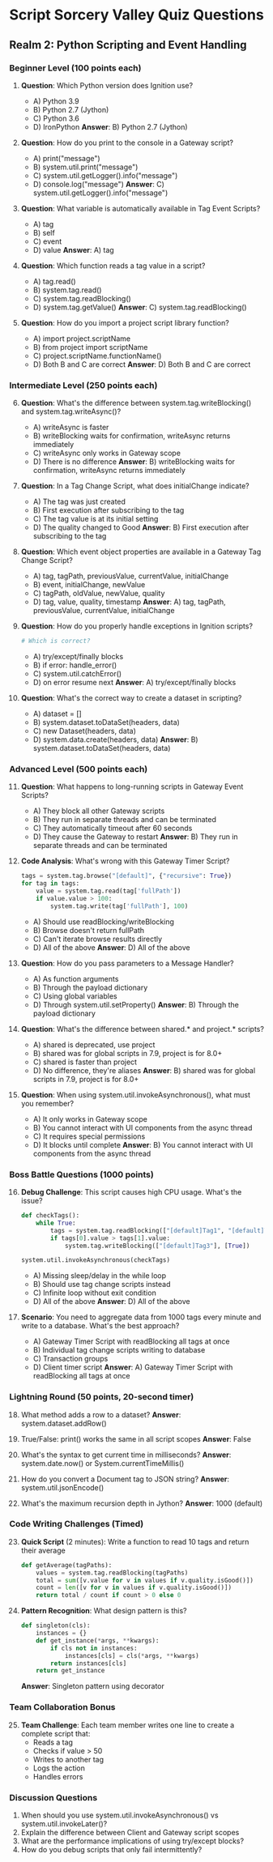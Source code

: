 # Script Sorcery Valley Quiz Questions
## Realm 2: Python Scripting and Event Handling

### Beginner Level (100 points each)

1. **Question**: Which Python version does Ignition use?
   - A) Python 3.9
   - B) Python 2.7 (Jython)
   - C) Python 3.6
   - D) IronPython
   **Answer**: B) Python 2.7 (Jython)

2. **Question**: How do you print to the console in a Gateway script?
   - A) print("message")
   - B) system.util.print("message")
   - C) system.util.getLogger().info("message")
   - D) console.log("message")
   **Answer**: C) system.util.getLogger().info("message")

3. **Question**: What variable is automatically available in Tag Event Scripts?
   - A) tag
   - B) self
   - C) event
   - D) value
   **Answer**: A) tag

4. **Question**: Which function reads a tag value in a script?
   - A) tag.read()
   - B) system.tag.read()
   - C) system.tag.readBlocking()
   - D) system.tag.getValue()
   **Answer**: C) system.tag.readBlocking()

5. **Question**: How do you import a project script library function?
   - A) import project.scriptName
   - B) from project import scriptName
   - C) project.scriptName.functionName()
   - D) Both B and C are correct
   **Answer**: D) Both B and C are correct

### Intermediate Level (250 points each)

6. **Question**: What's the difference between system.tag.writeBlocking() and system.tag.writeAsync()?
   - A) writeAsync is faster
   - B) writeBlocking waits for confirmation, writeAsync returns immediately
   - C) writeAsync only works in Gateway scope
   - D) There is no difference
   **Answer**: B) writeBlocking waits for confirmation, writeAsync returns immediately

7. **Question**: In a Tag Change Script, what does initialChange indicate?
   - A) The tag was just created
   - B) First execution after subscribing to the tag
   - C) The tag value is at its initial setting
   - D) The quality changed to Good
   **Answer**: B) First execution after subscribing to the tag

8. **Question**: Which event object properties are available in a Gateway Tag Change Script?
   - A) tag, tagPath, previousValue, currentValue, initialChange
   - B) event, initialChange, newValue
   - C) tagPath, oldValue, newValue, quality
   - D) tag, value, quality, timestamp
   **Answer**: A) tag, tagPath, previousValue, currentValue, initialChange

9. **Question**: How do you properly handle exceptions in Ignition scripts?
   ```python
   # Which is correct?
   ```
   - A) try/except/finally blocks
   - B) if error: handle_error()
   - C) system.util.catchError()
   - D) on error resume next
   **Answer**: A) try/except/finally blocks

10. **Question**: What's the correct way to create a dataset in scripting?
    - A) dataset = []
    - B) system.dataset.toDataSet(headers, data)
    - C) new Dataset(headers, data)
    - D) system.data.create(headers, data)
    **Answer**: B) system.dataset.toDataSet(headers, data)

### Advanced Level (500 points each)

11. **Question**: What happens to long-running scripts in Gateway Event Scripts?
    - A) They block all other Gateway scripts
    - B) They run in separate threads and can be terminated
    - C) They automatically timeout after 60 seconds
    - D) They cause the Gateway to restart
    **Answer**: B) They run in separate threads and can be terminated

12. **Code Analysis**: What's wrong with this Gateway Timer Script?
    ```python
    tags = system.tag.browse("[default]", {"recursive": True})
    for tag in tags:
        value = system.tag.read(tag['fullPath'])
        if value.value > 100:
            system.tag.write(tag['fullPath'], 100)
    ```
    - A) Should use readBlocking/writeBlocking
    - B) Browse doesn't return fullPath
    - C) Can't iterate browse results directly
    - D) All of the above
    **Answer**: D) All of the above

13. **Question**: How do you pass parameters to a Message Handler?
    - A) As function arguments
    - B) Through the payload dictionary
    - C) Using global variables
    - D) Through system.util.setProperty()
    **Answer**: B) Through the payload dictionary

14. **Question**: What's the difference between shared.* and project.* scripts?
    - A) shared is deprecated, use project
    - B) shared was for global scripts in 7.9, project is for 8.0+
    - C) shared is faster than project
    - D) No difference, they're aliases
    **Answer**: B) shared was for global scripts in 7.9, project is for 8.0+

15. **Question**: When using system.util.invokeAsynchronous(), what must you remember?
    - A) It only works in Gateway scope
    - B) You cannot interact with UI components from the async thread
    - C) It requires special permissions
    - D) It blocks until complete
    **Answer**: B) You cannot interact with UI components from the async thread

### Boss Battle Questions (1000 points)

16. **Debug Challenge**: This script causes high CPU usage. What's the issue?
    ```python
    def checkTags():
        while True:
            tags = system.tag.readBlocking(["[default]Tag1", "[default]Tag2"])
            if tags[0].value > tags[1].value:
                system.tag.writeBlocking(["[default]Tag3"], [True])
    
    system.util.invokeAsynchronous(checkTags)
    ```
    - A) Missing sleep/delay in the while loop
    - B) Should use tag change scripts instead
    - C) Infinite loop without exit condition
    - D) All of the above
    **Answer**: D) All of the above

17. **Scenario**: You need to aggregate data from 1000 tags every minute and write to a database. What's the best approach?
    - A) Gateway Timer Script with readBlocking all tags at once
    - B) Individual tag change scripts writing to database
    - C) Transaction groups
    - D) Client timer script
    **Answer**: A) Gateway Timer Script with readBlocking all tags at once

### Lightning Round (50 points, 20-second timer)

18. What method adds a row to a dataset?
    **Answer**: system.dataset.addRow()

19. True/False: print() works the same in all script scopes
    **Answer**: False

20. What's the syntax to get current time in milliseconds?
    **Answer**: system.date.now() or System.currentTimeMillis()

21. How do you convert a Document tag to JSON string?
    **Answer**: system.util.jsonEncode()

22. What's the maximum recursion depth in Jython?
    **Answer**: 1000 (default)

### Code Writing Challenges (Timed)

23. **Quick Script** (2 minutes): Write a function to read 10 tags and return their average
    ```python
    def getAverage(tagPaths):
        values = system.tag.readBlocking(tagPaths)
        total = sum([v.value for v in values if v.quality.isGood()])
        count = len([v for v in values if v.quality.isGood()])
        return total / count if count > 0 else 0
    ```

24. **Pattern Recognition**: What design pattern is this?
    ```python
    def singleton(cls):
        instances = {}
        def get_instance(*args, **kwargs):
            if cls not in instances:
                instances[cls] = cls(*args, **kwargs)
            return instances[cls]
        return get_instance
    ```
    **Answer**: Singleton pattern using decorator

### Team Collaboration Bonus

25. **Team Challenge**: Each team member writes one line to create a complete script that:
    - Reads a tag
    - Checks if value > 50
    - Writes to another tag
    - Logs the action
    - Handles errors

### Discussion Questions

1. When should you use system.util.invokeAsynchronous() vs system.util.invokeLater()?
2. Explain the difference between Client and Gateway script scopes
3. What are the performance implications of using try/except blocks?
4. How do you debug scripts that only fail intermittently?